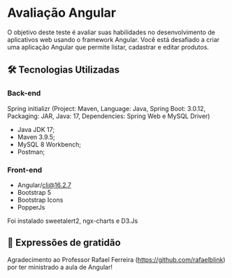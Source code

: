 # Avaliação Angular

O objetivo deste teste é avaliar suas habilidades no desenvolvimento de aplicativos web usando o 
framework Angular. Você está desafiado a criar uma aplicação Angular que permite listar, cadastrar e 
editar produtos.

## 🛠️ Tecnologias Utilizadas 
### Back-end
Spring initializr (Project: Maven, Language: Java, Spring Boot: 3.0.12, Packaging: JAR, Java: 17, Dependencies: Spring Web e MySQL Driver)

- Java JDK 17;
- Maven 3.9.5;
- MySQL 8 Workbench;
- Postman;

### Front-end

- Angular/cli@16.2.7
- Bootstrap 5
- Bootstrap Icons
- PopperJs

Foi instalado sweetalert2, ngx-charts e D3.Js

## 🎁 Expressões de gratidão
Agradecimento ao Professor Rafael Ferreira (https://github.com/rafaelblink) por ter ministrado a aula de Angular!
